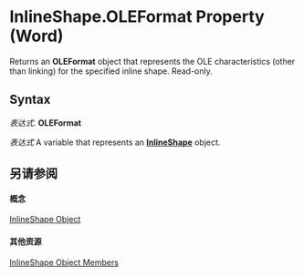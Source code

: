 
# InlineShape.OLEFormat Property (Word)

Returns an  **OLEFormat** object that represents the OLE characteristics (other than linking) for the specified inline shape. Read-only.


## Syntax

 _表达式_. **OLEFormat**

 _表达式_ A variable that represents an **[InlineShape](a8fd110a-4aa7-c4b9-1559-32022787d955.md)** object.


## 另请参阅


#### 概念


[InlineShape Object](a8fd110a-4aa7-c4b9-1559-32022787d955.md)
#### 其他资源


[InlineShape Object Members](http://msdn.microsoft.com/library/f9de7adf-d761-3824-ba2e-c58c26de3d82%28Office.15%29.aspx)
